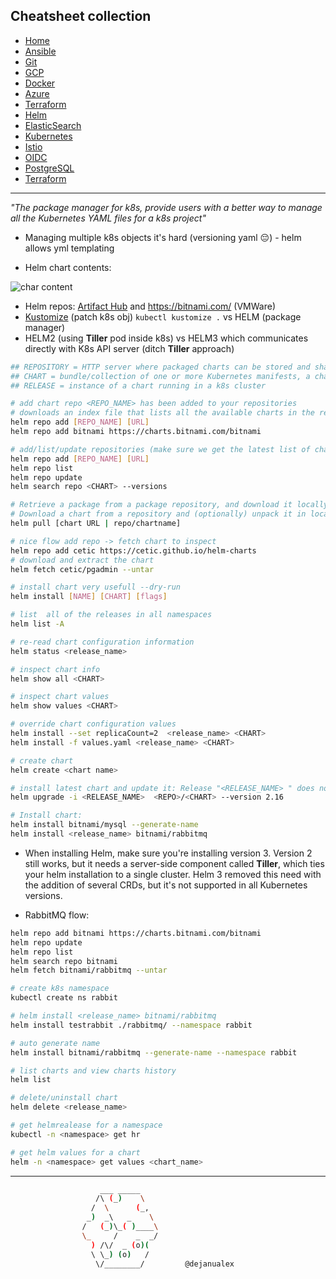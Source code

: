 ## Cheatsheet collection

* [Home](index.md)
* [Ansible](ansible.md)
* [Git](git.md)
* [GCP](gcp.md)
* [Docker](docker.md)
* [Azure](azure.md)
* [Terraform](terraform.md)
* <ins>[Helm](helm.md)<ins>
* [ElasticSearch](elastic.md)
* [Kubernetes](k8s.md)
* [Istio](istio.md)
* [OIDC](openID.md)
* [PostgreSQL](postgres.md)
* [Terraform](terraform.md)

---

<em>"The package manager for k8s, provide users with a better way to manage all the Kubernetes YAML files for a k8s project"</em>

* Managing multiple k8s objects it's hard (versioning yaml 😔) - helm allows yml templating

* Helm chart contents:

![char content](https://github.com/dejanu/cheetcity/blob/gh-pages/src/helm_chart_structure.PNG?raw=true)

* Helm repos: [Artifact Hub](https://artifacthub.io/packages/search?kind=0) and https://bitnami.com/ (VMWare)
* [Kustomize](https://kustomize.io/) (patch k8s obj) `kubectl kustomize .` vs HELM (package manager)
* HELM2 (using **Tiller** pod inside k8s) vs HELM3 which communicates directly with K8s API server (ditch **Tiller** approach)

```bash
## REPOSITORY = HTTP server where packaged charts can be stored and shared
## CHART = bundle/collection of one or more Kubernetes manifests, a chart is a Helm pacakge
## RELEASE = instance of a chart running in a k8s cluster

# add chart repo <REPO_NAME> has been added to your repositories
# downloads an index file that lists all the available charts in the repository
helm repo add [REPO_NAME] [URL]
helm repo add bitnami https://charts.bitnami.com/bitnami

# add/list/update repositories (make sure we get the latest list of charts)
helm repo add [REPO_NAME] [URL]
helm repo list
helm repo update
helm search repo <CHART> --versions

# Retrieve a package from a package repository, and download it locally to a tgz file
# Download a chart from a repository and (optionally) unpack it in local directory
helm pull [chart URL | repo/chartname]

# nice flow add repo -> fetch chart to inspect
helm repo add cetic https://cetic.github.io/helm-charts
# download and extract the chart
helm fetch cetic/pgadmin --untar

# install chart very usefull --dry-run
helm install [NAME] [CHART] [flags]

# list  all of the releases in all namespaces
helm list -A

# re-read chart configuration information
helm status <release_name>

# inspect chart info
helm show all <CHART>

# inspect chart values
helm show values <CHART>

# override chart configuration values
helm install --set replicaCount=2  <release_name> <CHART>
helm install -f values.yaml <release_name> <CHART>

# create chart
helm create <chart name>

# install latest chart and update it: Release "<RELEASE_NAME> " does not exist. Installing it now.
helm upgrade -i <RELEASE_NAME>  <REPO>/<CHART> --version 2.16

# Install chart:
helm install bitnami/mysql --generate-name
helm install <release_name> bitnami/rabbitmq
```

* When installing Helm, make sure you're installing version 3. Version 2 still works, but it needs a server-side component called **Tiller**, which ties your helm installation to a single cluster. Helm 3 removed this need with the addition of several CRDs, but it's not supported in all Kubernetes versions.


* RabbitMQ flow:

```bash
helm repo add bitnami https://charts.bitnami.com/bitnami
helm repo update
helm repo list
helm search repo bitnami
helm fetch bitnami/rabbitmq --untar

# create k8s namespace
kubectl create ns rabbit

# helm install <release_name> bitnami/rabbitmq
helm install testrabbit ./rabbitmq/ --namespace rabbit

# auto generate name 
helm install bitnami/rabbitmq --generate-name --namespace rabbit

# list charts and view charts history
helm list

# delete/uninstall chart
helm delete <release_name>

# get helmrealease for a namespace
kubectl -n <namespace> get hr

# get helm values for a chart
helm -n <namespace> get values <chart_name>
```
---

```bash
                    ___ _____
                   /\ (_)    \
                  /  \      (_,
                 _)  _\   _    \
                /   (_)\_( )____\
                \_     /    _  _/
                  ) /\/  _ (o)(
                  \ \_) (o)   /
                   \/________/         @dejanualex
```